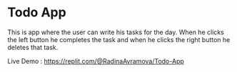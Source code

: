 # Todo App

This is app where the user can write his tasks for the day. When he clicks the left button he completes the task and when he clicks the right button he deletes that task.

Live Demo : https://replit.com/@RadinaAvramova/Todo-App
